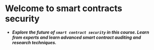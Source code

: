 # Welcome to smart contracts security
- ***Explore the future of `smart contract security` in this course. Learn from experts and learn advanced smart contract auditing and research techniques.***
